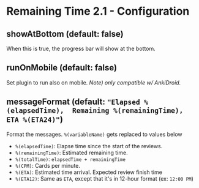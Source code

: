 # Remaining Time 2.1 - Configuration

## showAtBottom (default: false)

When this is true, the progress bar will show at the bottom.

## runOnMobile (default: false)

Set plugin to run also on mobile. *Note) only compatible w/ AnkiDroid.*

## messageFormat (default: `"Elapsed %(elapsedTime),  Remaining %(remainingTime), ETA %(ETA24)"`)

Format the messages. `%(variableName)` gets replaced to values below

- `%(elapsedTime)`: Elapse time since the start of the reviews.
- `%(remainingTime)`: Estimated remaining time.
- `%(totalTime)`: `elapsedTime + remainingTime`
- `%(CPM)`: Cards per minute.
- `%(ETA)`: Estimated time arrival. Expected review finish time
- `%(ETA12)`: Same as `ETA`, except that it's in 12-hour format (ex: `12:00 PM`)

